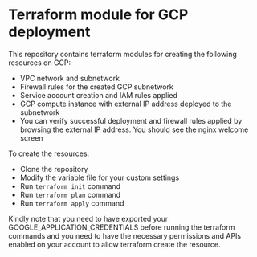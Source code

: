 
# Terraform module for GCP deployment

This repository contains terraform modules for creating the following resources on GCP:

- VPC network and subnetwork
- Firewall rules for the created GCP subnetwork
- Service account creation and IAM rules applied
- GCP compute instance with external IP address deployed to the subnetwork
- You can verify successful deployment and firewall rules applied by browsing the external IP address. You should see the nginx welcome screen

To create the resources:

- Clone the repository
- Modify the variable file for your custom settings
- Run `terraform init` command
- Run `terraform plan` command
- Run `terraform apply` command

Kindly note that you need to have exported your GOOGLE_APPLICATION_CREDENTIALS before running the terraform commands and you need to have the necessary permissions and APIs enabled on your account to allow terraform create the resource.
